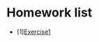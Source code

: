 # Homework list
- [1][Exercise1](https://raw.githubusercontent.com/tht312/computational_physics_N2015301020013/4409036fb0b14a34c1e9971dfc9f6967f4e0d8e2/QQ%E6%88%AA%E5%9B%BE20170911173642.png)
